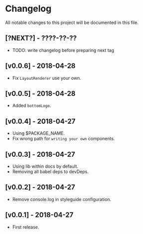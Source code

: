 # Changelog

All notable changes to this project will be documented in this file.

## [?NEXT?] - ????-??-??

- TODO: write changelog before preparing next tag

## [v0.0.6] - 2018-04-28

- Fix `LayoutRenderer` use your own.

## [v0.0.5] - 2018-04-28

- Added `bottomLogo`.

## [v0.0.4] - 2018-04-27

- Using $PACKAGE_NAME.
- Fix wrong path for `writing your own` components.

## [v0.0.3] - 2018-04-27

- Using lib within docs by default.
- Removing all babel deps to devDeps.

## [v0.0.2] - 2018-04-27

- Remove console.log in styleguide configuration.

## [v0.0.1] - 2018-04-27

- First release.
